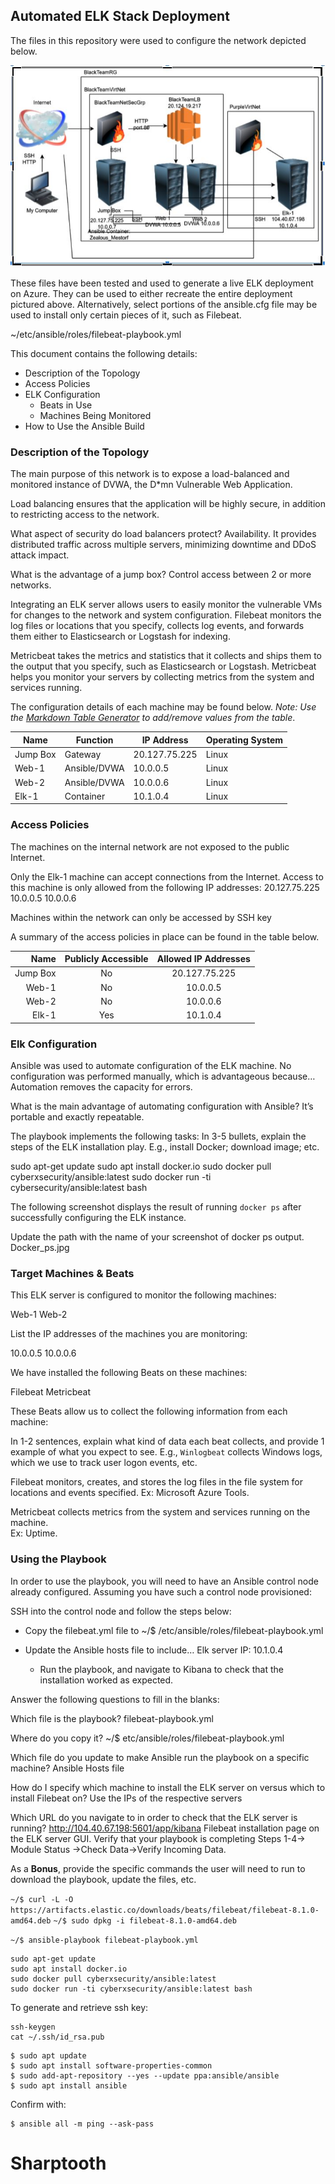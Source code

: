 ## Automated ELK Stack Deployment

The files in this repository were used to configure the network depicted below.

![](https://github.com/Barbariawesome/Sharptooth/blob/main/Diagrams/Network_Diagram.JPG "Virtual Azure Network")

These files have been tested and used to generate a live ELK deployment on Azure. They can be used to either recreate the entire deployment pictured above. Alternatively, select portions of the ansible.cfg file may be used to install only certain pieces of it, such as Filebeat.

~/etc/ansible/roles/filebeat-playbook.yml


This document contains the following details:
- Description of the Topology
- Access Policies
- ELK Configuration
  - Beats in Use
  - Machines Being Monitored
- How to Use the Ansible Build


### Description of the Topology

The main purpose of this network is to expose a load-balanced and monitored instance of DVWA, the D*mn Vulnerable Web Application.

Load balancing ensures that the application will be highly secure, in addition to restricting access to the network.

What aspect of security do load balancers protect? 
Availability.  It provides distributed traffic across multiple servers, minimizing downtime and DDoS attack impact.

What is the advantage of a jump box?
Control access between 2 or more networks.

Integrating an ELK server allows users to easily monitor the vulnerable VMs for changes to the network and system configuration.
Filebeat monitors the log files or locations that you specify, collects log events, and forwards them either to Elasticsearch or Logstash for indexing.

Metricbeat takes the metrics and statistics that it collects and ships them to the output that you specify, such as Elasticsearch or Logstash. Metricbeat helps you monitor your servers by collecting metrics from the system and services running.

The configuration details of each machine may be found below.
_Note: Use the [Markdown Table Generator](http://www.tablesgenerator.com/markdown_tables) to add/remove values from the table_.

| Name     | Function | IP Address | Operating System |
|----------|----------|------------|------------------|
| Jump Box | Gateway     | 20.127.75.225   | Linux        
| Web-1 | Ansible/DVWA | 10.0.0.5              | Linux
| Web-2 | Ansible/DVWA | 10.0.0.6              | Linux
| Elk-1   |    Container      | 10.1.0.4              | Linux

### Access Policies

The machines on the internal network are not exposed to the public Internet.

Only the Elk-1 machine can accept connections from the Internet. Access to this machine is only allowed from the following IP addresses:
20.127.75.225
10.0.0.5
10.0.0.6



Machines within the network can only be accessed by SSH key

A summary of the access policies in place can be found in the table below.

| Name     | Publicly Accessible | Allowed IP Addresses |
|----------:|:---------------------:|:----------------------:|
| Jump Box |  No             |  20.127.75.225  |
| Web-1       |  No              | 10.0.0.5      |               
| Web-2       |  No              | 10.0.0.6       |        
| Elk-1         |  Yes             | 10.1.0.4      |               

### Elk Configuration

Ansible was used to automate configuration of the ELK machine. No configuration was performed manually, which is advantageous because… 
Automation removes the capacity for errors.

What is the main advantage of automating configuration with Ansible?  It’s portable and exactly repeatable.

The playbook implements the following tasks:
In 3-5 bullets, explain the steps of the ELK installation play. E.g., install Docker; download image; etc.

sudo apt-get update
sudo apt install docker.io
sudo docker pull cyberxsecurity/ansible:latest 
sudo docker run -ti cybersecurity/ansible:latest bash




The following screenshot displays the result of running `docker ps` after successfully configuring the ELK instance.


Update the path with the name of your screenshot of docker ps output.  Docker_ps.jpg

### Target Machines & Beats
This ELK server is configured to monitor the following machines: 

Web-1
Web-2

 List the IP addresses of the machines you are monitoring:

10.0.0.5
10.0.0.6

We have installed the following Beats on these machines:

Filebeat
Metricbeat

These Beats allow us to collect the following information from each machine:

In 1-2 sentences, explain what kind of data each beat collects, and provide 1 example of what you expect to see. E.g., `Winlogbeat` collects Windows logs, which we use to track user logon events, etc.

Filebeat monitors, creates, and stores the log files in the file system for locations and events specified.  Ex: Microsoft Azure Tools.

Metricbeat collects metrics from the system and services running on the machine.  
Ex: Uptime.


### Using the Playbook
In order to use the playbook, you will need to have an Ansible control node already configured. Assuming you have such a control node provisioned:

SSH into the control node and follow the steps below:

- Copy the filebeat.yml file to  ~/$ /etc/ansible/roles/filebeat-playbook.yml


- Update the Ansible hosts file to include…
Elk server IP: 10.1.0.4

     - Run the playbook, and navigate to Kibana to check that the installation worked as expected.

Answer the following questions to fill in the blanks:

Which file is the playbook? 
filebeat-playbook.yml
  

Where do you copy it? 
~/$ etc/ansible/roles/filebeat-playbook.yml


Which file do you update to make Ansible run the playbook on a specific machine?
Ansible Hosts file

How do I specify which machine to install the ELK server on versus which to install Filebeat on?
Use the IPs of the respective servers

Which URL do you navigate to in order to check that the ELK server is running?
http://104.40.67.198:5601/app/kibana
 Filebeat installation page on the ELK server GUI.
Verify that your playbook is completing Steps 1-4→ Module Status →Check Data→Verify Incoming Data. 


As a **Bonus**, provide the specific commands the user will need to run to download the playbook, update the files, etc.

```~/$ curl -L -O https://artifacts.elastic.co/downloads/beats/filebeat/filebeat-8.1.0-amd64.deb```
```~/$ sudo dpkg -i filebeat-8.1.0-amd64.deb```

```~/$ ansible-playbook filebeat-playbook.yml```
```
sudo apt-get update
sudo apt install docker.io
sudo docker pull cyberxsecurity/ansible:latest 
sudo docker run -ti cyberxsecurity/ansible:latest bash
```
To generate and retrieve ssh key:
```
ssh-keygen
cat ~/.ssh/id_rsa.pub
```

```
$ sudo apt update
$ sudo apt install software-properties-common
$ sudo add-apt-repository --yes --update ppa:ansible/ansible
$ sudo apt install ansible
```
Confirm with:
```
$ ansible all -m ping --ask-pass
```


# Sharptooth
